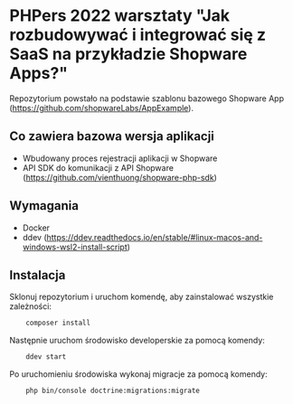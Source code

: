 # PHPers 2022 warsztaty "Jak rozbudowywać i integrować się z SaaS na przykładzie Shopware Apps?"

Repozytorium powstało na podstawie szablonu bazowego Shopware App (https://github.com/shopwareLabs/AppExample).

## Co zawiera bazowa wersja aplikacji

- Wbudowany proces rejestracji aplikacji w Shopware
- API SDK do komunikacji z API Shopware (https://github.com/vienthuong/shopware-php-sdk)

## Wymagania

- Docker
- ddev (https://ddev.readthedocs.io/en/stable/#linux-macos-and-windows-wsl2-install-script)

## Instalacja

Sklonuj repozytorium i uruchom komendę, aby zainstalować wszystkie zależności:

```bash
    composer install
```

Następnie uruchom środowisko developerskie za pomocą komendy:

```bash
    ddev start
```

Po uruchomieniu środowiska wykonaj migracje za pomocą komendy:

```bash
    php bin/console doctrine:migrations:migrate
```
